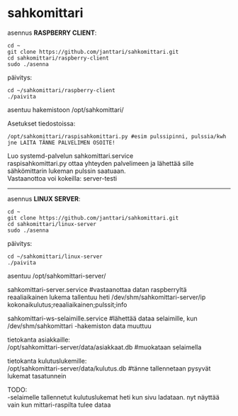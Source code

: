 # sahkomittari
asennus **RASPBERRY CLIENT**:

    cd ~
    git clone https://github.com/janttari/sahkomittari.git
    cd sahkomittari/raspberry-client
    sudo ./asenna

päivitys:

    cd ~/sahkomittari/raspberry-client
    ./paivita

asentuu hakemistoon /opt/sahkomittari/

Asetukset tiedostoissa:
```
/opt/sahkomittari/raspisahkomittari.py #esim pulssipinni, pulssia/kwh jne LAITA TÄNNE PALVELIMEN OSOITE!
```

Luo systemd-palvelun sahkomittari.service  
raspisahkomittari.py ottaa yhteyden palvelimeen ja lähettää sille sähkömittarin lukeman pulssin saatuaan.   
Vastaanottoa voi kokeilla: server-testi  

-------
asennus **LINUX SERVER**:

    cd ~
    git clone https://github.com/janttari/sahkomittari.git
    cd sahkomittari/linux-server
    sudo ./asenna 

päivitys: 

    cd ~/sahkomittari/linux-server 
    ./paivita 


asentuu /opt/sahkomittari-server/  
  
 sahkomittari-server.service #vastaanottaa datan raspberryltä  
 reaaliaikainen lukema tallentuu heti /dev/shm/sahkomittari-server/ip  
 kokonaikulutus;reaaliaikainen;pulssit;info  
  
 
sahkomittari-ws-selaimille.service #lähettää dataa selaimille, kun /dev/shm/sahkomittari -hakemiston data muuttuu  
  
  
tietokanta asiakkaille:  
/opt/sahkomittari-server/data/asiakkaat.db #muokataan selaimella  
  
tietokanta kulutuslukemille:  
/opt/sahkomittari-server/data/kulutus.db #tänne tallennetaan pysyvät lukemat tasatunnein  
  
  
TODO:  
-selaimelle tallennetut kulutuslukemat heti kun sivu ladataan. nyt näyttää vain kun mittari-raspilta tulee dataa  
 
